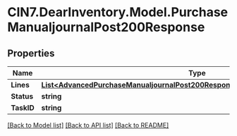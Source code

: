 # CIN7.DearInventory.Model.PurchaseManualjournalPost200Response

## Properties

| Name       | Type                                                                                                                                                                      | Description | Notes      |
| ---------- | ------------------------------------------------------------------------------------------------------------------------------------------------------------------------- | ----------- | ---------- |
| **Lines**  | [**List&lt;AdvancedPurchaseManualjournalPost200ResponseManualJournalsInnerLinesInner&gt;**](AdvancedPurchaseManualjournalPost200ResponseManualJournalsInnerLinesInner.md) |             | [optional] |
| **Status** | **string**                                                                                                                                                                |             | [optional] |
| **TaskID** | **string**                                                                                                                                                                |             | [optional] |

[[Back to Model list]](../README.md#documentation-for-models) [[Back to API list]](../README.md#documentation-for-api-endpoints) [[Back to README]](../README.md)
